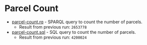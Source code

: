 # Parcel Count

- [parcel-count.rq](parcel-count.rq) - SPARQL query to count the number of parcels.
  - Result from previous run: `2653778`
- [parcel-count.sql](parcel-count.sql) - SQL query to count the number of parcels.
  - Result from previous run: `4200024`
